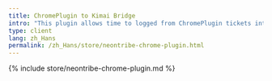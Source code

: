 ```yaml
---
title: ChromePlugin to Kimai Bridge
intro: "This plugin allows time to logged from ChromePlugin tickets into a Kimai instance."
type: client
lang: zh_Hans
permalink: /zh_Hans/store/neontribe-chrome-plugin.html
---
```


{% include store/neontribe-chrome-plugin.md %}
